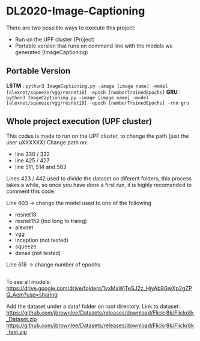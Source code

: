 # DL2020-Image-Captioning

There are two possible ways to execute this project:
 - Run on the UPF cluster (Project)
 - Portable version that runs on command line with the models we generated (ImageCaptioning)

## Portable Version
**LSTM** : `python3 ImageCaptioning.py -image [image name] -model [alexnet/squeeze/vgg/resnet18] -epoch [numberTrainedEpochs]`
**GRU**  : `python3 ImageCaptioning.py -image [image name] -model [alexnet/squeeze/vgg/resnet18] -epoch [numberTrainedEpochs] -rnn gru`

## Whole project execution (UPF cluster)
This codes is made to run on the UPF cluster, to change the path (just the user uXXXXXX)
Change path on: 
 - line 330 / 332
 - line 425 / 427
 - line 511, 514 and 583 

Lines 423 / 442 used to divide the dataset on diferent folders, this process takes a while, so once you have done a first
run, it is highly recomended to comment this code. 

Line 603 -> change the model used to one of the following 
 - resnet18
 - resnet152 (too long to traing)
 - alexnet
 - vgg
 - inception (not tested)
 - squeeze
 - dense (not tested)

Line 618 -> change number of epochs

##

To see all models:
https://drive.google.com/drive/folders/1vxMxWjTeSJ2z_HjyAb9GwXp2gZPQ_Aem?usp=sharing

Add the dataset under a data/ folder on root directory. Link to dataset:
https://github.com/jbrownlee/Datasets/releases/download/Flickr8k/Flickr8k_Dataset.zip
https://github.com/jbrownlee/Datasets/releases/download/Flickr8k/Flickr8k_text.zip
